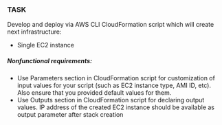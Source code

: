 ### TASK
Develop and deploy via AWS CLI CloudFormation script which will create next infrastructure:
* Single EC2 instance

##### Nonfunctional requirements:
* Use Parameters section in CloudFormation script for customization of input values for your script (such as EC2 instance type, AMI ID, etc). Also ensure that you provided default values for them.
* Use Outputs section in CloudFormation script for declaring output values. IP address of the created EC2 instance should be available as output parameter after stack creation


